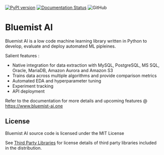 [![PyPI version](https://badge.fury.io/py/bluemist.svg)](https://badge.fury.io/py/bluemist)
[![Documentation Status](https://readthedocs.org/projects/bluemist-ai/badge/?version=latest)](https://bluemist-ai.readthedocs.io/en/latest/?badge=latest)
![GitHub](https://img.shields.io/github/license/shashanka89/bluemist-ai)

# Bluemist AI
Bluemist AI is a low code machine learning library written in Python to develop, evaluate and deploy automated ML pipleines.

Salient features :
- Native integration for data extraction with MySQL, PostgreSQL, MS SQL, Oracle, MariaDB, Amazon Aurora and Amazon S3
- Trains data across multiple algorithms and provide comparison metrics
- Automated EDA and hyperparameter tuning
- Experiment tracking
- API deployment

Refer to the documentation for more details and upcoming features @ https://www.bluemist-ai.one

## License

Bluemist AI source code is licensed under the MIT License

See [Third Party Libraries](https://github.com/shashanka89/bluemist-ai/wiki/Third-Part-Libraries) for license details of third party libraries included in the distribution.
